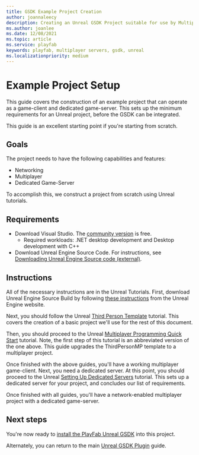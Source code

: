 ```yaml
---
title: GSDK Example Project Creation
author: joannaleecy
description: Creating an Unreal GSDK Project suitable for use by Multiplayer Servers
ms.author: joanlee
ms.date: 12/08/2021
ms.topic: article
ms.service: playfab
keywords: playfab, multiplayer servers, gsdk, unreal
ms.localizationpriority: medium
---
```


# Example Project Setup

This guide covers the construction of an example project that can operate as a game-client and dedicated game-server. This sets up the minimum requirements for an Unreal project, before the GSDK can be integrated.

This guide is an excellent starting point if you're starting from scratch.

## Goals

The project needs to have the following capabilities and features:

* Networking
* Multiplayer
* Dedicated Game-Server

To accomplish this, we construct a project from scratch using Unreal tutorials.

## Requirements

* Download Visual Studio. The [community version](https://visualstudio.microsoft.com/vs/community/) is free.
    * Required workloads: .NET desktop development and Desktop development with C++
* Download Unreal Engine Source Code. For instructions, see [Downloading Unreal Engine Source code (external)](https://docs.unrealengine.com/ProgrammingAndScripting/ProgrammingWithCPP/DownloadingSourceCode/).

## Instructions

All of the necessary instructions are in the Unreal Tutorials. First, download Unreal Engine Source Build by following [these instructions](https://docs.unrealengine.com/ProgrammingAndScripting/ProgrammingWithCPP/DownloadingSourceCode/) from the Unreal Engine website.

Next, you should follow the Unreal [Third Person Template](https://docs.unrealengine.com/Resources/Templates/ThirdPerson/) tutorial. This covers the creation of a basic project we'll use for the rest of this document.

Then, you should proceed to the Unreal [Multiplayer Programming Quick Start](https://docs.unrealengine.com/InteractiveExperiences/Networking/QuickStart/) tutorial. Note, the first step of this tutorial is an abbreviated version of the one above. This guide upgrades the ThirdPersonMP template to a multiplayer project.

Once finished with the above guides, you'll have a working multiplayer game-client. Next, you need a dedicated server. At this point, you should proceed to the Unreal [Setting Up Dedicated Servers](https://docs.unrealengine.com/InteractiveExperiences/Networking/HowTo/DedicatedServers/) tutorial. This sets up a dedicated server for your project, and concludes our list of requirements.

Once finished with all guides, you'll have a network-enabled multiplayer project with a dedicated game-server.

## Next steps

You're now ready to [install the PlayFab Unreal GSDK](third-person-mp-example-gsdk-project-setup.md) into this project.

Alternately, you can return to the main [Unreal GSDK Plugin](index.md#project-gsdk-setup) guide.
